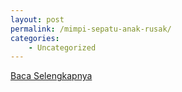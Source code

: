 ```yaml
---
layout: post
permalink: /mimpi-sepatu-anak-rusak/
categories:
    - Uncategorized
---
```


[Baca Selengkapnya](/09)